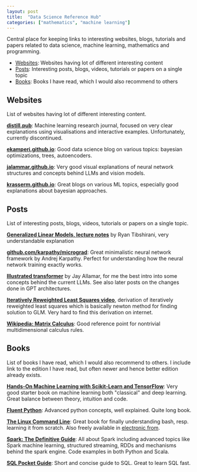 ```yaml
---
layout: post
title:  "Data Science Reference Hub"
categories: ["mathematics", "machine learning"]
---
```


Central place for keeping links to interesting websites, blogs, tutorials and papers related to data science, machine learning, mathematics and programming.
- [Websites](#websites): Websites having lot of different interesting content
- [Posts](#posts): Interesting posts, blogs, videos, tutorials or papers on a single topic
- [Books](#books): Books I have read, which I would also recommend to others

## Websites
List of websites having lot of different interesting content.

[**distill.pub**](https://distill.pub/): Machine learning research journal, focused on very clear explanations using visualisations and interactive examples. Unfortunately, currently discontinued.

[**ekamperi.github.io**](https://ekamperi.github.io/): Good data science blog on various topics: bayesian optimizations, trees, autoencoders.

[**jalammar.github.io**](https://jalammar.github.io/): Very good visual explanations of neural network structures and concepts behind LLMs and vision models.

[**krasserm.github.io**](https://krasserm.github.io/): Great blogs on various ML topics, especially good explanations about bayesian approaches.

## Posts
List of interesting posts, blogs, videos, tutorials or papers on a single topic.

[**Generalized Linear Models, lecture notes**](https://www.stat.cmu.edu/~ryantibs/advmethods/notes/glm.pdf) by Ryan Tibshirani, very understandable explanation

[**github.com/karpathy/micrograd**](https://github.com/karpathy/micrograd): Great minimalistic neural network framework by Andrej Karpathy. Perfect for understanding how the neural network training exactly works.

[**Illustrated transformer**](https://jalammar.github.io/illustrated-transformer/) by Jay Allamar, for me the best intro into some concepts behind the current LLMs. See also later posts on the changes done in GPT architectures.

[**Iteratively Reweighted Least Squares video**](https://www.youtube.com/watch?v=hbWVVCc8x3A), derivation of iteratively reweighted least squares which is basically newton method for finding solution to GLM. Very hard to find this derivation on internet.

[**Wikipedia: Matrix Calculus**](https://en.wikipedia.org/wiki/Matrix_calculus): Good reference point for nontrivial multidimensional calculus rules.

## Books
List of books I have read, which I would also recommend to others. I include link to the edition I have read, but often newer and hence better edition already exists.

[**Hands-On Machine Learning with Scikit-Learn and TensorFlow**](https://www.oreilly.com/library/view/hands-on-machine-learning/9781491962282/): Very good starter book on machine learning both "classical" and deep learning. Great balance between theory, intuition and code.

[**Fluent Python**](https://www.oreilly.com/library/view/fluent-python/9781491946237/): Advanced python concepts, well explained. Quite long book.

[**The Linux Command Line**](https://www.linuxcommand.org/tlcl.php): Great book for finally understanding bash, resp. learning it from scratch. Also freely available in [electronic from](https://www.linuxcommand.org/tlcl.php).

[**Spark: The Definitive Guide**](https://www.oreilly.com/library/view/spark-the-definitive/9781491912201/): All about Spark including advanced topics like Spark machine learning, structured streaming, RDDs and mechanisms behind the spark engine. Code examples in both Python and Scala.

[**SQL Pocket Guide**](https://www.oreilly.com/library/view/sql-pocket-guide/9781492090397/): Short and concise guide to SQL. Great to learn SQL fast.

